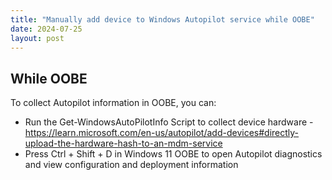 ```yaml
---
title: "Manually add device to Windows Autopilot service while OOBE"
date: 2024-07-25
layout: post
---
```



## While OOBE 

To collect Autopilot information in OOBE, you can:
- Run the Get-WindowsAutoPilotInfo Script to collect device hardware - https://learn.microsoft.com/en-us/autopilot/add-devices#directly-upload-the-hardware-hash-to-an-mdm-service
- Press Ctrl + Shift + D in Windows 11 OOBE to open Autopilot diagnostics and view configuration and deployment information



